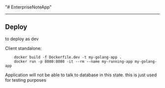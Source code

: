 "# EnterpriseNoteApp" 

---

## Deploy

to deploy as dev

Client standalone:

        docker build -f Dockerfile.dev -t my-golang-app .
        docker run -p 8080:8080 -it --rm --name my-running-app my-golang-app  

Application will not be able to talk to database in this state. this is just used for testing purposes
